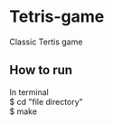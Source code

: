 # Tetris-game
Classic Tertis game

## How to run
In terminal <br />
$ cd "file directory" <br />
$ make <br />


